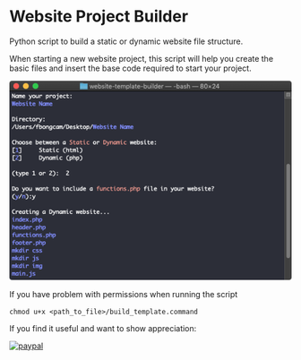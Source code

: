 # Website Project Builder
Python script to build a static or dynamic website file structure.

When starting a new website project, this script will help you create the basic files and insert the base code required to start your project.

![script](img/script.png)

If you have problem with permissions when running the script
```
chmod u+x <path_to_file>/build_template.command
```

If you find it useful and want to show appreciation:

[![paypal](https://www.paypalobjects.com/en_US/i/btn/btn_donateCC_LG.gif)](https://www.paypal.com/donate/?business=APD32DNV2XBWN&no_recurring=0&currency_code=USD)
